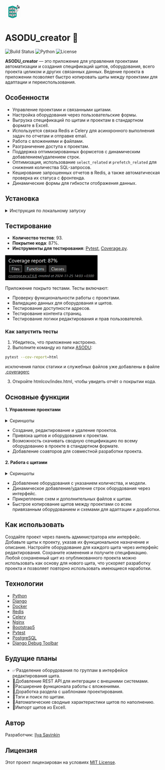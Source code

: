<img src="screenshots/logo.png" alt="ASODU_creator Logo" width="50">

# ASODU_creator 🤖
![Build Status](https://github.com/botanikboy/ASODU_creator/actions/workflows/main.yml/badge.svg)
![Python](https://img.shields.io/badge/python-3.9+-blue)
![License](https://img.shields.io/badge/license-MIT-green)

**ASODU_creator** — это приложение для управления проектами автоматизации и создания спецификаций щитов, оборудования, всего проекта целиком и других связанных данных. Ведение проекта в приложении позволяет быстро копировать щиты между проектами для адаптации и переиспользования.

## Особенности

- Управление проектами и связанными щитами.
- Настройка оборудования через пользовательские формы.
- Выгрузка спецификаций по щитам и проектам в стандартном формате в Excell.
- Используется связка Redis и Celery для асинхронного выполнения задач по отчетам и отправке email.
- Работа с вложениями и файлами.
- Разграничение доступа к проектам.
- Поддержка оптимизированных формсетов с динамическим добавлением/удалением строк.
- Оптимизация, использование `select_related` и `prefetch_related` для снижения количества SQL-запросов.
- Кеширование запрошенных отчетов в Redis, а также автоматическая проверка их статуса с фронтенда.
- Динамические формы для гибкости отображения данных.

## Установка
<details>
<summary>Инструкция по локальному запуску</summary>

### 1. Клонирование репозитория

```bash
git clone https://github.com/botanikboy/ASODU_creator.git
cd ASODU_creator
```
### 2. Установка зависимостей
Убедитесь, что у вас установлен Python 3.9+ и виртуальное окружение. Для запуска базы данных также потребуется Docker.

```bash
python -m venv venv
source venv/bin/activate  # Для Linux/MacOS
venv\Scripts\activate     # Для Windows
pip install -r requirements.txt
```
### 3. Настройка базы данных
Создате `.env` файл, указав параметры подключения к вашей базе данных и режим работы сервера, (см. [`.env.example`](/infra-dev/.env.example) для примера). Разместите файл в папке `infra-dev`, а также рядом с файлом [`settings.py`](/ASODU/ASODU/settings.py) (для запуска dev сервера).

В репозитории в папке `infra-dev` лежит .yaml файл для запуска базы данных, nginx, redis и celery в контейнере.
Для ознакомления рекомендуется запустить контейнеры в конфигурации для разработки и воспользоваться development сервером django.
```bash
docker compose -f ./infra-dev/docker-compose.yml up -d
```
Создайте базу данных и примените миграции:

```bash
cd ASODU
python manage.py migrate
```
### 4. Запуск тестов
Запустите тесты для проверки функционирования проекта
```bash
pytest
```
Дождитесь выполнения всех тестов.
### 5. Загрузка фикстур
Для ознакомления с функционалом приложения можно загрузить подготовленные данные в базу.
```bash
python manage.py loaddata fixtures.json
```
### 6. Запуск сервера разработки
```bash
python manage.py runserver
```
Приложение будет доступно по адресу [http://127.0.0.1:8000](http://127.0.0.1:8000).
</details>

## Тестирование

- **Количество тестов**: 93.
- **Покрытие кода**: 87%.
- **Инструменты для тестирования**: [Pytest](https://pytest.org), [Coverage.py](https://coverage.readthedocs.io/).

<img src="/screenshots/tests.png" alt="coverage" width="300">

Приложение покрыто тестами. Тесты включают:
- Проверку функциональности работы с проектами.
- Валидацию данных для оборудования и щитов.
- Тестирование доступности адресов.
- Тестирование контента страниц.
- Тестирование логики редактирования и прав пользователей.

### Как запустить тесты

1. Убедитесь, что приложение настроено.
2. Выполните команду из папки [ASODU](/ASODU/):

```bash
pytest --cov-report=html
```
исключения папок статики и служебных файлов уже добавлены в файле [.coveragerc](/ASODU/.coveragerc)

3. Откройте htmlcov/index.html, чтобы увидеть отчёт о покрытии кода.


## Основные функции
#### 1. Управление проектами
<details>
<summary>Скриншоты</summary>

**Главная страница**

  <img src="screenshots/my_projects.png" alt="Главная страница" width="500">

**Карточка проекта**

  <img src="screenshots/project_details.png" alt="Карточка проекта" width="500">

**Добавление соавтора к проекту**

  <img src="screenshots/coauthor.png" alt="Добавление соавтора к проекту" width="500">

</details>

- Создание, редактирование и удаление проектов.
- Привязка щитов и оборудования к проектам.
- Возможность скачивать сводную спецификацию по всему оборудованию в проекте в стандартном формате.
- Добавление соавторов для совместной разработки проекта.
#### 2. Работа с щитами
<details>
<summary>Скриншоты</summary>

**Карточка щита**

  <img src="screenshots/panel_details.png" alt="Карточка щита" width="500">

**Редактирование наполнения щита**

  <img src="screenshots/panel_edit.png" alt="Редактирование наполнения щита" width="500">

**Копирование всего щита**

  <img src="screenshots/panel_copy.png" alt="Копирование всего щита" width="500">

**Скачивание отчета**

  <img src="screenshots/report.png" alt="Скачивание отчета" width="500">

</details>


- Добавление оборудования с указанием количества, и модели.
- Динамическое добавление/удаление строк оборудования через интерфейс.
- Прикрепление схем и дополнительных файлов к щитам.
- Быстрое копирование щитов между проектами со всем привязанным оборудованием и схемами для адаптации и доработки.
## Как использовать
Создайте проект через панель администратора или интерфейс.
Добавьте щиты к проекту, указав их функциональное назначение и описание.
Настройте оборудование для каждого щита через интерфейс редактирования.
Сохраните изменения и получите спецификацию. Любой сохраненный щит из опубликованного проекта можно использовать как основу для нового щита, что ускоряет разработку проекта и позволяет повторно использовать имеющиеся наработки.
## Технологии
- [Python](https://www.python.org/)
- [Django](https://www.djangoproject.com/)
- [Docker](https://www.docker.com/)
- [Redis](https://redis.io/)
- [Celery](https://docs.celeryq.dev/en/stable/index.html)
- [Nginx](https://nginx.org/)
- [Bootstrap5](https://getbootstrap.com/docs/5.0/getting-started/introduction/)
- [Pytest](https://docs.pytest.org/en/stable/)
- [PostgreSQL](https://www.postgresql.org/)
- [Django Debug Toolbar](https://django-debug-toolbar.readthedocs.io/en/latest/)
## Будущие планы
- ✅Разделение оборудования по группам в интерфейсе редактирования щита.
- 🔲Добавление REST API для интеграции с внешними системами.
- 🔲Расширение функционала работы с вложениями.
- 🔲Доработка раздела с шаблонами проектирования.
- 🔲Тэги и поиск по щитам.
- 🔲Автоматические сводные характеристики щитов по наполнению.
- 🔲Импорт щитов из Excell.
## Автор
Разработчик: [Ilya Savinkin](https://www.linkedin.com/in/ilya-savinkin-6002a711/)

## Лицензия
Этот проект лицензирован на условиях [MIT License](LICENSE).
